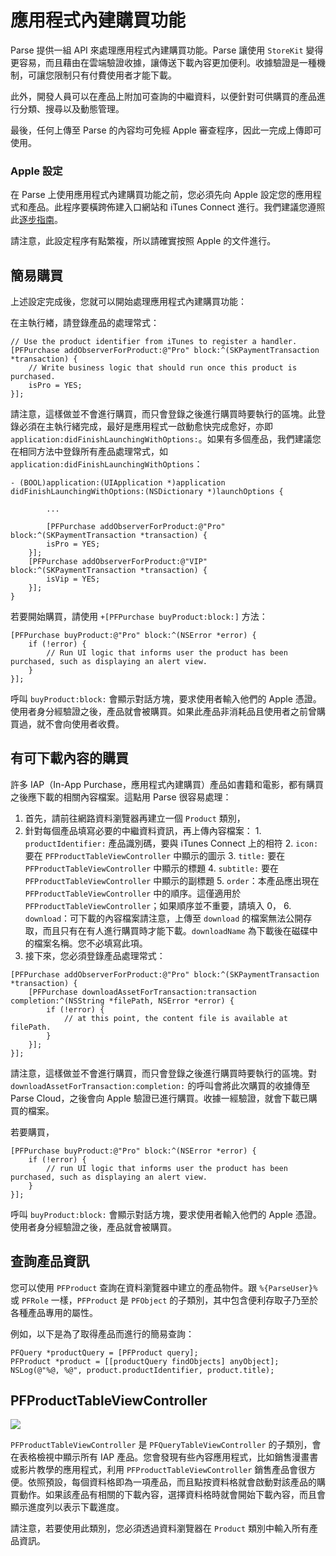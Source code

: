 # 應用程式內建購買功能

Parse 提供一組 API 來處理應用程式內建購買功能。Parse 讓使用 `StoreKit` 變得更容易，而且藉由在雲端驗證收據，讓傳送下載內容更加便利。收據驗證是一種機制，可讓您限制只有付費使用者才能下載。

此外，開發人員可以在產品上附加可查詢的中繼資料，以便針對可供購買的產品進行分類、搜尋以及動態管理。

最後，任何上傳至 Parse 的內容均可免經 Apple 審查程序，因此一完成上傳即可使用。

### Apple 設定

在 Parse 上使用應用程式內建購買功能之前，您必須先向 Apple 設定您的應用程式和產品。此程序要橫跨佈建入口網站和 iTunes Connect 進行。我們建議您遵照此[逐步指南](https://developer.apple.com/library/ios/#technotes/tn2259/_index.html)。

請注意，此設定程序有點繁複，所以請確實按照 Apple 的文件進行。

## 簡易購買

上述設定完成後，您就可以開始處理應用程式內建購買功能：

在主執行緖，請登錄產品的處理常式：

```objc
// Use the product identifier from iTunes to register a handler.
[PFPurchase addObserverForProduct:@"Pro" block:^(SKPaymentTransaction *transaction) {
    // Write business logic that should run once this product is purchased.
    isPro = YES;
}];
```

請注意，這樣做並不會進行購買，而只會登錄之後進行購買時要執行的區塊。此登錄必須在主執行緒完成，最好是應用程式一啟動愈快完成愈好，亦即 `application:didFinishLaunchingWithOptions:`。如果有多個產品，我們建議您在相同方法中登錄所有產品處理常式，如 `application:didFinishLaunchingWithOptions`：

```objc
- (BOOL)application:(UIApplication *)application didFinishLaunchingWithOptions:(NSDictionary *)launchOptions {

        ...

        [PFPurchase addObserverForProduct:@"Pro" block:^(SKPaymentTransaction *transaction) {
        isPro = YES;
    }];
    [PFPurchase addObserverForProduct:@"VIP" block:^(SKPaymentTransaction *transaction) {
        isVip = YES;
    }];
}
```

若要開始購買，請使用 `+[PFPurchase buyProduct:block:]` 方法：

```objc
[PFPurchase buyProduct:@"Pro" block:^(NSError *error) {
    if (!error) {
        // Run UI logic that informs user the product has been purchased, such as displaying an alert view.
    }
}];
```

呼叫 `buyProduct:block:` 會顯示對話方塊，要求使用者輸入他們的 Apple 憑證。使用者身分經驗證之後，產品就會被購買。如果此產品非消耗品且使用者之前曾購買過，就不會向使用者收費。

## 有可下載內容的購買

許多 IAP（In-App Purchase，應用程式內建購買）產品如書籍和電影，都有購買之後應下載的相關內容檔案。這點用 Parse 很容易處理：

1.  首先，請前往網路資料瀏覽器再建立一個 `Product` 類別，
2.  針對每個產品填寫必要的中繼資料資訊，再上傳內容檔案：
        1.  `productIdentifier:` 產品識別碼，要與 iTunes Connect 上的相符
        2.  `icon:` 要在 `PFProductTableViewController` 中顯示的圖示
        3.  `title:` 要在 `PFProductTableViewController` 中顯示的標題
        4.  `subtitle:` 要在 `PFProductTableViewController` 中顯示的副標題
        5.  `order`：本產品應出現在 `PFProductTableViewController` 中的順序。這僅適用於 `PFProductTableViewController`；如果順序並不重要，請填入 0，
        6.  `download`：可下載的內容檔案請注意，上傳至 `download` 的檔案無法公開存取，而且只有在有人進行購買時才能下載。`downloadName` 為下載後在磁碟中的檔案名稱。您不必填寫此項。
3.  接下來，您必須登錄產品處理常式：

```objc
[PFPurchase addObserverForProduct:@"Pro" block:^(SKPaymentTransaction *transaction) {
    [PFPurchase downloadAssetForTransaction:transaction completion:^(NSString *filePath, NSError *error) {
        if (!error) {
            // at this point, the content file is available at filePath.
        }
    }];
}];
```

請注意，這樣做並不會進行購買，而只會登錄之後進行購買時要執行的區塊。對 `downloadAssetForTransaction:completion:` 的呼叫會將此次購買的收據傳至 Parse Cloud，之後會向 Apple 驗證已進行購買。收據一經驗證，就會下載已購買的檔案。

若要購買，

```objc
[PFPurchase buyProduct:@"Pro" block:^(NSError *error) {
    if (!error) {
        // run UI logic that informs user the product has been purchased, such as displaying an alert view.
    }
}];
```

呼叫 `buyProduct:block:` 會顯示對話方塊，要求使用者輸入他們的 Apple 憑證。使用者身分經驗證之後，產品就會被購買。

## 查詢產品資訊

您可以使用 `PFProduct` 查詢在資料瀏覽器中建立的產品物件。跟 `%{ParseUser}%` 或 `PFRole` 一樣，`PFProduct` 是 `PFObject` 的子類別，其中包含便利存取子乃至於各種產品專用的屬性。

例如，以下是為了取得產品而進行的簡易查詢：

```objc
PFQuery *productQuery = [PFProduct query];
PFProduct *product = [[productQuery findObjects] anyObject];
NSLog(@"%@, %@", product.productIdentifier, product.title);
```

## PFProductTableViewController

![](/images/docs/products_table_screenshot.png)

`PFProductTableViewController` 是 `PFQueryTableViewController` 的子類別，會在表格檢視中顯示所有 IAP 產品。您會發現有些內容應用程式，比如銷售漫畫書或影片教學的應用程式，利用 `PFProductTableViewController` 銷售產品會很方便。依照預設，每個資料格即為一項產品，而且點按資料格就會啟動對該產品的購買動作。如果該產品有相關的下載內容，選擇資料格時就會開始下載內容，而且會顯示進度列以表示下載進度。

請注意，若要使用此類別，您必須透過資料瀏覽器在 `Product` 類別中輸入所有產品資訊。
